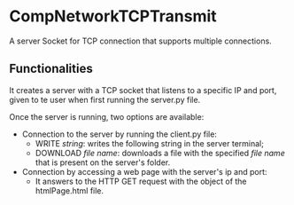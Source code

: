 # CompNetworkTCPTransmit

A server Socket for TCP connection that supports multiple connections.

## Functionalities
It creates a server with a TCP socket that listens to a specific IP and port, given to te user when
first running the server.py file.

Once the server is running, two options are available:
 - Connection to the server by running the client.py file:
    - WRITE _string_: writes the following string in the server terminal;
    - DOWNLOAD _file name_: downloads a file with the specified _file name_ that is present on the
      server's folder.
 - Connection by accessing a web page with the server's ip and port:
    - It answers to the HTTP GET request with the object of the htmlPage.html file.